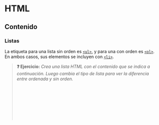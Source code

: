 # HTML
## Contenido

### Listas

La etiqueta para una lista sin orden es [`<ul>`](https://developer.mozilla.org/en-US/docs/Web/HTML/Element/ul), y para una con orden es [`<ol>`](https://developer.mozilla.org/en-US/docs/Web/HTML/Element/ol). En ambos casos, sus elementos se incluyen con [`<li>`](https://developer.mozilla.org/en-US/docs/Web/HTML/Element/li).

> **❓ Ejercicio:** _Crea una lista HTML con el contenido que se indica a continuación. Luego cambia el tipo de lista para ver la diferencia entre ordenada y sin orden._
> <div class="codepen" data-prefill data-height="250" data-theme-id="light" data-default-tab="html,result" data-editable="true" style="opacity:0">
> <pre data-lang="html">
> * Bloques de texto
>   - Títulos
>   - Párrafos
>   - Listas
>   - Tablas
> * Otros
>   - Separadores
> </pre>
> </div>